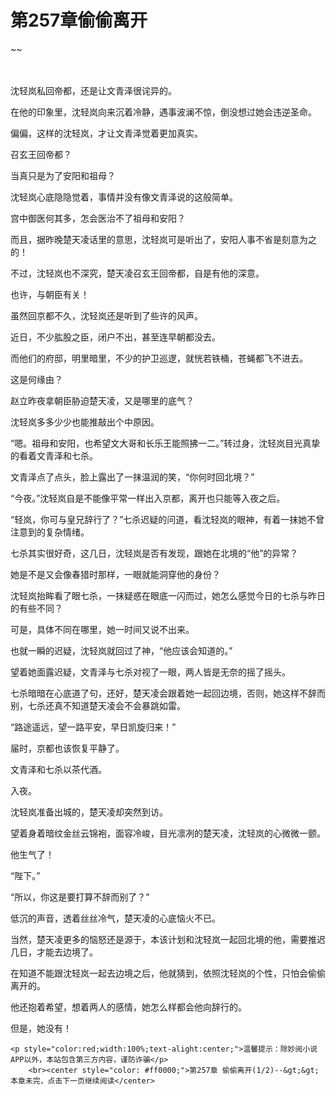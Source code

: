 # 第257章偷偷离开
~~
    	    <p name="pagetop" href="javascript:void(0);" onclick="return false" style="line-height: 35px;padding: 10px;color: #333;"> </p><p>沈轻岚私回帝都，还是让文青泽很诧异的。</p><p>在他的印象里，沈轻岚向来沉着冷静，遇事波澜不惊，倒没想过她会违逆圣命。</p><p>偏偏，这样的沈轻岚，才让文青泽觉着更加真实。</p><p>召玄王回帝都？</p><p>当真只是为了安阳和祖母？</p><p>沈轻岚心底隐隐觉着，事情并没有像文青泽说的这般简单。</p><p>宫中御医何其多，怎会医治不了祖母和安阳？</p><p>而且，据昨晚楚天凌话里的意思，沈轻岚可是听出了，安阳人事不省是刻意为之的！</p><p>不过，沈轻岚也不深究，楚天凌召玄王回帝都，自是有他的深意。</p><p>也许，与朝臣有关！</p><p>虽然回京都不久，沈轻岚还是听到了些许的风声。</p><p>近日，不少肱股之臣，闭户不出，甚至连早朝都没去。</p><p>而他们的府邸，明里暗里，不少的护卫巡逻，就恍若铁桶，苍蝇都飞不进去。</p><p>这是何缘由？</p><p>赵立昨夜拿朝臣胁迫楚天凌，又是哪里的底气？</p><p>沈轻岚多多少少也能推敲出个中原因。</p><p>“嗯。祖母和安阳，也希望文大哥和长乐王能照拂一二。”转过身，沈轻岚目光真挚的看着文青泽和七杀。</p><p>文青泽点了点头，脸上露出了一抹温润的笑，“你何时回北境？”</p><p>“今夜。”沈轻岚自是不能像平常一样出入京都，离开也只能等入夜之后。</p><p>“轻岚，你可与皇兄辞行了？”七杀迟疑的问道，看沈轻岚的眼神，有着一抹她不曾注意到的复杂情绪。</p><p>七杀其实很好奇，这几日，沈轻岚是否有发现，跟她在北境的“他”的异常？</p><p>她是不是又会像春猎时那样，一眼就能洞穿他的身份？</p><p>沈轻岚抬眸看了眼七杀，一抹疑惑在眼底一闪而过，她怎么感觉今日的七杀与昨日的有些不同？</p><p>可是，具体不同在哪里，她一时间又说不出来。</p><p>也就一瞬的迟疑，沈轻岚就回过了神，“他应该会知道的。”</p><p>望着她面露迟疑，文青泽与七杀对视了一眼，两人皆是无奈的摇了摇头。</p><p>七杀暗暗在心底道了句，还好，楚天凌会跟着她一起回边境，否则，她这样不辞而别，七杀还真不知道楚天凌会不会暴跳如雷。</p><p>“路途遥远，望一路平安，早日凯旋归来！”</p><p>届时，京都也该恢复平静了。</p><p>文青泽和七杀以茶代酒。</p><p>入夜。</p><p>沈轻岚准备出城的，楚天凌却突然到访。</p><p>望着身着暗纹金丝云锦袍，面容冷峻，目光凛冽的楚天凌，沈轻岚的心微微一颤。</p><p>他生气了！</p><p>“陛下。”</p><p>“所以，你这是要打算不辞而别了？”</p><p>低沉的声音，透着丝丝冷气，楚天凌的心底恼火不已。</p><p>当然，楚天凌更多的恼怒还是源于，本该计划和沈轻岚一起回北境的他，需要推迟几日，才能去边境了。</p><p>在知道不能跟沈轻岚一起去边境之后，他就猜到，依照沈轻岚的个性，只怕会偷偷离开的。</p><p>他还抱着希望，想着两人的感情，她怎么样都会他向辞行的。</p><p>但是，她没有！</p>
    	
   	<p style="color:red;width:100%;text-alight:center;">温馨提示：除妙阅小说APP以外，本站包含第三方内容，谨防诈骗</p>
    	<br><center style="color: #ff0000;">第257章 偷偷离开(1/2)--&gt;&gt;本章未完，点击下一页继续阅读</center>
    	